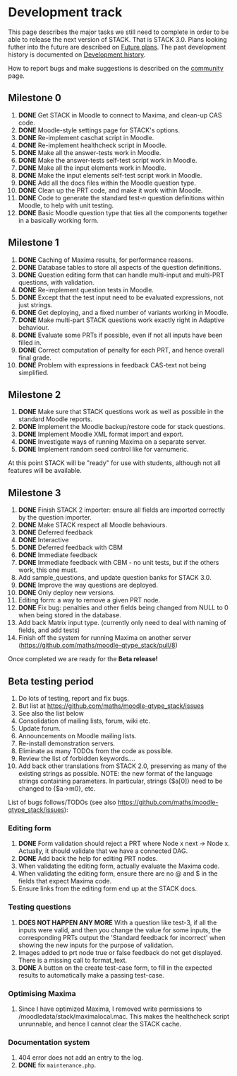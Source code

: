 # Development track

This page describes the major tasks we still need to complete in order to be
able to release the next version of STACK. That is STACK 3.0. Plans looking
futher into the future are described on [Future plans](Future_plans.md). The
past development history is documented on [Development history](Development_history.md).

How to report bugs and make suggestions is described on the [community](../About/Community.md) page.

## Milestone 0

1. **DONE** Get STACK in Moodle to connect to Maxima, and clean-up CAS code.
2. **DONE** Moodle-style settings page for STACK's options.
3. **DONE** Re-implement caschat script in Moodle.
4. **DONE** Re-implement healthcheck script in Moodle.
5. **DONE** Make all the answer-tests work in Moodle.
6. **DONE** Make the answer-tests self-test script work in Moodle.
7. **DONE** Make all the input elements work in Moodle.
8. **DONE** Make the input elements self-test script work in Moodle.
9. **DONE** Add all the docs files within the Moodle question type.
10. **DONE** Clean up the PRT code, and make it work within Moodle.
11. **DONE** Code to generate the standard test-_n_ question definitions within Moodle, to help with unit testing.
12. **DONE** Basic Moodle question type that ties all the components together in a basically working form.

## Milestone 1

1. **DONE** Caching of Maxima results, for performance reasons.
2. **DONE** Database tables to store all aspects of the question definitions.
3. **DONE** Question editing form that can handle multi-input and multi-PRT questions, with validation.
4. **DONE** Re-implement question tests in Moodle.
 1. **DONE** Except that the test input need to be evaluated expressions, not just strings.
5. **DONE** Get deploying, and a fixed number of variants working in Moodle.
6. **DONE** Make multi-part STACK questions work exactly right in Adaptive behaviour.
 1. **DONE** Evaluate some PRTs if possible, even if not all inputs have been filled in.
 2. **DONE** Correct computation of penalty for each PRT, and hence overall final grade.
 3. **DONE** Problem with expressions in feedback CAS-text not being simplified.

## Milestone 2

1. **DONE** Make sure that STACK questions work as well as possible in the standard Moodle reports.
2. **DONE** Implement the Moodle backup/restore code for stack questions.
3. **DONE** Implement Moodle XML format import and export.
4. **DONE** Investigate ways of running Maxima on a separate server.
5. **DONE** Implement random seed control like for varnumeric.

At this point STACK will be "ready" for use with students, although not all features will be available.

## Milestone 3

1. **DONE** Finish STACK 2 importer: ensure all fields are imported correctly by the question importer.
2. **DONE** Make STACK respect all Moodle behaviours.
 1. **DONE** Deferred feedback
 2. **DONE** Interactive
 3. **DONE** Deferred feedback with CBM
 4. **DONE** Immediate feedback
 5. **DONE** Immediate feedback with CBM - no unit tests, but if the others work, this one must.
3. Add sample_questions, and update question banks for STACK 3.0.
4. **DONE** Improve the way questions are deployed.
 1. **DONE** Only deploy new versions.
5. Editing form: a way to remove a given PRT node.
6. **DONE** Fix bug: penalties and other fields being changed from NULL to 0 when being stored in the database.
7. Add back Matrix input type. (currently only need to deal with naming of fields, and add tests)
8. Finish off the system for running Maxima on another server (https://github.com/maths/moodle-qtype_stack/pull/8)

Once completed we are ready for the **Beta release!**

## Beta testing period

1. Do lots of testing, report and fix bugs.
 1. But list at https://github.com/maths/moodle-qtype_stack/issues
 2. See also the list below
2. Consolidation of mailing lists, forum, wiki etc.
 1. Update forum.
 2. Announcements on Moodle mailing lists.
 3. Re-install demonstration servers.
3. Eliminate as many TODOs from the code as possible.
4. Review the list of forbidden keywords....
5. Add back other translations from STACK 2.0, preserving as many of the existing strings as possible. NOTE: the new format of the language strings containing parameters.  In particular, strings {$a[0]} need to be changed to {$a->m0}, etc.

List of bugs follows/TODOs (see also https://github.com/maths/moodle-qtype_stack/issues):

### Editing form

1. **DONE** Form validation should reject a PRT where Node x next -> Node x. Actually, it should validate that we have a connected DAG.
2. **DONE** Add back the help for editing PRT nodes.
3. When validating the editing form, actually evaluate the Maxima code.
4. When validating the editing form, ensure there are no @ and $ in the fields that expect Maxima code.
5. Ensure links from the editing form end up at the STACK docs.

### Testing questions

1. **DOES NOT HAPPEN ANY MORE** With a question like test-3, if all the inputs were valid, and then you change the value for some inputs, the corresponding PRTs output the 'Standard feedback for incorrect' when showing the new inputs for the purpose of validation.
2. Images added to prt node true or false feedback do not get displayed. There is a missing call to format_text.
3. **DONE** A button on the create test-case form, to fill in the expected results to automatically make a passing test-case.

### Optimising Maxima

1.  Since I have optimized Maxima, I removed write permissions to /moodledata/stack/maximalocal.mac. This makes the healthcheck script unrunnable, and hence I cannot clear the STACK cache.

### Documentation system

1. 404 error does not add an entry to the log.
2. **DONE** fix `maintenance.php`.
